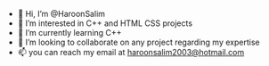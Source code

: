 - 👋 Hi, I’m @HaroonSalim
- 👀 I’m interested in C++ and HTML CSS projects 
- 🌱 I’m currently learning C++ 
- 💞️ I’m looking to collaborate on any project regarding my expertise 
- 📫 you can reach my email at haroonsalim2003@hotmail.com

<!---
HaroonSalim/HaroonSalim is a ✨ special ✨ repository because its `README.md` (this file) appears on your GitHub profile.
You can click the Preview link to take a look at your changes.
--->
